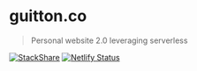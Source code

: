 # guitton.co

> Personal website 2.0 leveraging serverless

[![StackShare](https://img.shields.io/badge/tech-stack-0690fa.svg?style=flat)](https://stackshare.io/louisguitton/guitton-co)
[![Netlify Status](https://api.netlify.com/api/v1/badges/f4b88da3-5ca0-4375-ba53-f53844d37d25/deploy-status)](https://app.netlify.com/sites/gracious-ardinghelli-343afa/deploys)

